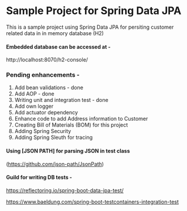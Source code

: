 # Sample Project for Spring Data JPA

This is a sample project using Spring Data JPA for persiting customer related data in in memory database (H2)

#### Embedded database can be accessed at - 
http://localhost:8070/h2-console/

### Pending enhancements -

1. Add bean validations - done
2. Add AOP - done
3. Writing unit and integration test - done
4. Add own logger
5. Add actuator dependency
6. Enhance code to add Address information to Customer
7. Creating Bill of Materials (BOM) for this project
8. Adding Spring Security
9. Adding Spring Sleuth for tracing

#### Using [JSON PATH] for parsing JSON in test class
(https://github.com/json-path/JsonPath)

#### Guild for writing DB tests - 
https://reflectoring.io/spring-boot-data-jpa-test/

https://www.baeldung.com/spring-boot-testcontainers-integration-test 


